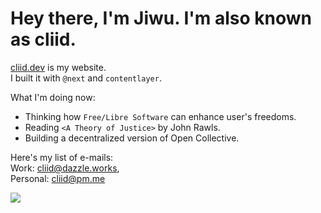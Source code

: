# Hey there, I'm Jiwu. I'm also known as cliid.

[cliid.dev](https://cliid.dev) is my website.<br />
I built it with `@next` and `contentlayer`.

What I'm doing now:
- Thinking how `Free/Libre Software` can enhance user's freedoms.
- Reading `<A Theory of Justice>` by John Rawls.
- Building a decentralized version of Open Collective.

Here's my list of e-mails:<br />
Work: [cliid@dazzle.works](mailto:cliid@dazzle.works),<br />
Personal: [cliid@pm.me](mailto:cliid@pm.me)

![](https://komarev.com/ghpvc/?username=cliid&color=blueviolet)
